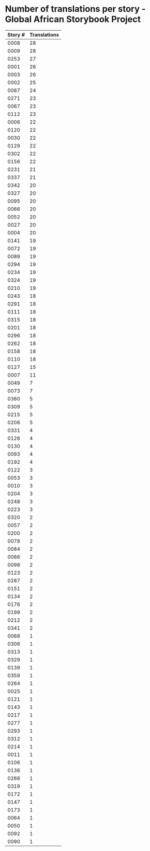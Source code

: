 # Number of translations per story - Global African Storybook Project

Story # | Translations
------- | ------------
0008 | 28
0009 | 28
0253 | 27
0001 | 26
0003 | 26
0002 | 25
0087 | 24
0271 | 23
0067 | 23
0112 | 23
0006 | 22
0120 | 22
0030 | 22
0129 | 22
0302 | 22
0156 | 22
0231 | 21
0337 | 21
0342 | 20
0327 | 20
0095 | 20
0066 | 20
0052 | 20
0027 | 20
0004 | 20
0141 | 19
0072 | 19
0089 | 19
0294 | 19
0234 | 19
0324 | 19
0210 | 19
0243 | 18
0291 | 18
0111 | 18
0315 | 18
0201 | 18
0296 | 18
0262 | 18
0158 | 18
0110 | 18
0127 | 15
0007 | 11
0049 | 7
0073 | 7
0360 | 5
0309 | 5
0215 | 5
0206 | 5
0331 | 4
0126 | 4
0130 | 4
0093 | 4
0192 | 4
0122 | 3
0053 | 3
0010 | 3
0204 | 3
0248 | 3
0223 | 3
0320 | 2
0057 | 2
0200 | 2
0078 | 2
0084 | 2
0086 | 2
0098 | 2
0123 | 2
0287 | 2
0151 | 2
0134 | 2
0176 | 2
0199 | 2
0212 | 2
0341 | 2
0068 | 1
0306 | 1
0313 | 1
0329 | 1
0139 | 1
0359 | 1
0264 | 1
0025 | 1
0121 | 1
0143 | 1
0217 | 1
0277 | 1
0293 | 1
0312 | 1
0214 | 1
0011 | 1
0106 | 1
0136 | 1
0266 | 1
0319 | 1
0172 | 1
0147 | 1
0173 | 1
0064 | 1
0050 | 1
0092 | 1
0090 | 1
